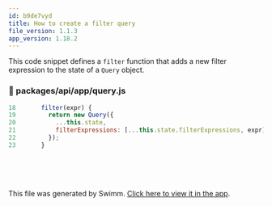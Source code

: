 ```yaml
---
id: b9de7vyd
title: How to create a filter query
file_version: 1.1.3
app_version: 1.18.2
---
```


This code snippet defines a `filter` function that adds a new filter expression to the state of a `Query`<swm-token data-swm-token=":packages/api/app/query.js:1:2:2:`class Query {`"/> object.
<!-- NOTE-swimm-snippet: the lines below link your snippet to Swimm -->
### 📄 packages/api/app/query.js
```javascript
18       filter(expr) {
19         return new Query({
20           ...this.state,
21           filterExpressions: [...this.state.filterExpressions, expr],
22         });
23       }
```

<br/>

<br/>

<br/>

This file was generated by Swimm. [Click here to view it in the app](https://app.swimm.io/repos/Z2l0aHViJTNBJTNBYWN0dWFsJTNBJTNBc2FuanBhcmVlaw==/docs/b9de7vyd).
